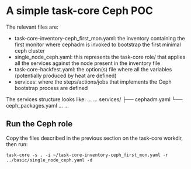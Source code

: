 # A simple task-core Ceph POC

The relevant files are:

* task-core-inventory-ceph_first_mon.yaml: the inventory containing the first monitor where
  cephadm is invoked to bootstrap the first minimal ceph cluster
* single_node_ceph.yaml: this represents the task-core role/ that applies all the services
  against the node present in the inventory file
* task-core-hackfest.yaml: the option(s) file where all the variables (potentially produced
  by heat are defined)
* services: where the steps/actions/jobs that implements the Ceph bootstrap process are defined


The services structure looks like:
    ...
    ...
    services/
    ├── cephadm.yaml
    └── ceph_packages.yaml
    ...
    ...


## Run the Ceph role

Copy the files described in the previous section on the task-core workdir, then run:

    task-core -s . -i ~/task-core-inventory-ceph_first_mon.yaml -r ../basic/single_node_ceph.yaml -d

